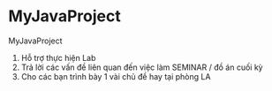 # MyJavaProject
MyJavaProject

1. Hỗ trợ thực hiện Lab
2. Trả lời các vấn đề liên quan đến việc làm SEMINAR / đồ án cuối kỳ
3. Cho các bạn trình bày 1 vài chủ đề hay tại phòng LA
